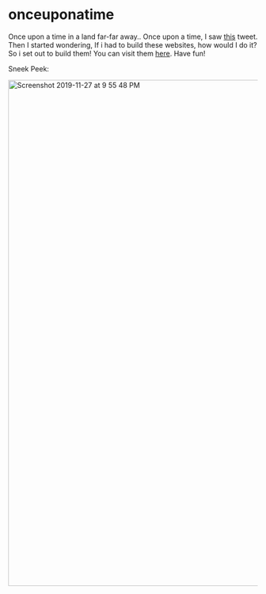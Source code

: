 # onceuponatime
Once upon a time in a land far-far away..
Once upon a time, I saw
<a href="https://twitter.com/JonErlichman/status/1172883303084548096" target="_blank">this</a> tweet. Then I
started wondering, If i had to build these websites, how would I do it? So i set out to build
them! You can visit them [here](https://onceuponatimeinalandfarfaraway.netlify.com/). Have fun!

Sneek Peek:

<img width="1021" alt="Screenshot 2019-11-27 at 9 55 48 PM" src="https://user-images.githubusercontent.com/21967563/69741380-f731f380-1160-11ea-9953-d8efc0c87504.png">

